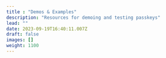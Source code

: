 ```yaml
---
title : "Demos & Examples"
description: "Resources for demoing and testing passkeys"
lead: ""
date: 2023-09-19T16:40:11.007Z
draft: false
images: []
weight: 1100
---
```

